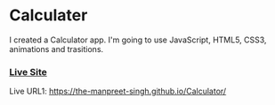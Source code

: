 # Calculater

I created a Calculator app. I'm going to use JavaScript, HTML5, CSS3, animations and trasitions.

### [Live Site](https://the-manpreet-singh.github.io/Calculator/)

Live URL1: https://the-manpreet-singh.github.io/Calculator/
